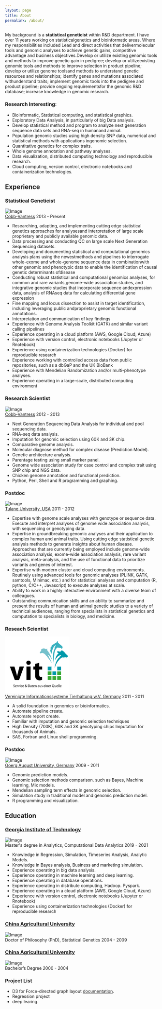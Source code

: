 ```yaml
---
layout: page
title: About
permalink: /about/
---
```


My background is a **statistical geneticist** within R&D department. I have over 11 years working on statisticalgenetics and bioinformatic areas. Where my responsibilities included Lead and direct activities that delivermolecular tools and genomic analyses to achieve genetic gains, competitive advantage and business objectives.Develop or utilize existing genomic tools and methods to improve genetic gain in pedigree; develop or utilizeexisting genomic tools and methods to improve selection in product pipeline; develop or utilize genome toolsand methods to understand genetic resources and relationships; identify genes and mutations associated withunderstand traits; implement genomic tools into the pedigree and product pipeline; provide ongoing requirementsfor the genomic R&D database; increase knowledge in genomic research.

### **Research Interesting**:

   * Bioinformatic, Statistical computing, and statistical graphics.  
   * Exploratory Data Analysis, in particularly of big Data analysis.  
   * Develop statistical method and program to analyze next generation sequence data sets and RNA-seq in humanand animal.  
   * Population genomic studies using high density SNP data, numerical and statistical methods with applications ingenomic selection.  
   * Quantitative genetics for complex traits.  
   * Whole genome annotation and pathway analyses.  
   * Data visualization, distributed computing technology and reproducible research.  
   * Cloud computing, version control, electronic notebooks and containerization technologies.  



## **Experience**

### Statistical Geneticist
![Image](https://www.cobb-vantress.com/assets/Uploads/eeea173a08/cobb-logo.png)   
[Cobb-Vantress](https://www.cobb-vantress.com/) 2013 - Present 

   * Researching, adapting, and implementing cutting edge statistical genetics approaches for analysesand interpretation of large scale proprietary and publicly available genomic data.  
   * Data processing and conducting QC on large scale Next Generation Sequencing datasets.  
   * Developing and documenting statistical and computational genomics analysis plans using the newestmethods and pipelines to interrogate whole-exome and whole-genome sequence data in combinationwith other genomic and phenotypic data to enable the identification of causal genetic determinants ofdisease  
   * Conducting robust statistical and computational genomics analyses, for common and rare variants,genome-wide association studies, and integrative genomic studies that incorporate sequence andexpression data, analysis of RNAseq data for calculating differential gene expression  
   * Fine mapping and locus dissection to assist in target identification, including leveraging public andproprietary genomic functional annotations.  
   * Interpretation and communication of key findings  
   * Experience with Genome Analysis Toolkit (GATK) and similar variant calling pipelines  
   * Experience operating in a cloud platform (AWS, Google Cloud, Azure)  
   * Experience with version control, electronic notebooks (Jupyter or Rnotebook)  
   * Experience using containerization technologies (Docker) for reproducible research  
   * Experience working with controlled access data from public repositories, such as a dbGaP and the UK BioBank  
   * Experience with Mendelian Randomization and/or multi-phenotype analyses.  
   * Experience operating in a large-scale, distributed computing environment  


### Research Scientist
![Image](https://www.cobb-vantress.com/assets/Uploads/eeea173a08/cobb-logo.png)   
[Cobb-Vantress](https://www.cobb-vantress.com/) 2012 - 2013

   * Next Generation Sequencing Data Analysis for individual and pool sequencing data.  
   * RNA-seq data analysis.  
   * Imputation for genomic selection using 60K and 3K chip.  
   * Comparative genome analysis.  
   * Molecular diagnose method for complex disease (Prediction Model).  
   * Genetic architecture analysis.  
   * Parentage testing using small marker panel.  
   * Genome wide association study for case control and complex trait using SNP chip and NGS data.  
   * Chicken genome annotation and functional prediction.  
   * Python, Perl, Shell and R programming and graphing.  



### Postdoc
![Image](https://communications.tulane.edu/sites/g/files/rdw811/f/wordmark2color.gif)  
[Tulane University, USA](https://tulane.edu/) 2011 - 2012 

   * Expertise with genome scale analyses with genotype or sequence data. Execute and interpret analyses of genome wide association analysis, with sequencing or genotyping data.  
   * Expertise in groundbreaking genomic analyses and their application to complex human and animal
traits. Using cutting edge statistical genetic analysis methods to generate insights about human
disease. Approaches that are currently being employed include genome-wide association analysis,
exome-wide association analysis, rare variant analysis, meta-analysis, and the use of functional data to
prioritize variants and genes of interest.  
   * Expertise with modern cluster and cloud computing environments. Routinely using advanced tools for
genomic analyses (PLINK, GATK, samtools, Minimac, etc.) and for statistical analyses and computation
(R, python, C/C++, Javascript) to execute analyses at scale.  
   * Ability to work in a highly interactive environment with a diverse team of colleagues.  
   * Outstanding communication skills and an ability to summarize and present the results of human and
animal genetic studies to a variety of technical audiences, ranging from specialists in statistical genetics
and computation to specialists in biology, and medicine.  


### Reseach Scientist  
![Image](vit.PNG)  
[Vereinigte Informationssysteme Tierhaltung w.V. Germany](https://www.vit.de/) 2011 - 2011 

   * A solid foundation in genomics or bioinformatics.  
   * Automate pipeline create.  
   * Automate report create.  
   * Familiar with imputation and genomic selection techniques  
   * High Density (700K), 60K and 3K genotyping chips Imputation for thousands of Animals.  
   * SAS, Fortran and Linux shell programming.  

### Postdoc
![Image](https://enlight-eu.org/images/logos/Logo_Gttingen.jpg)  
[Goerg August University, Germany](https://www.uni-goettingen.de/en/1.html) 2009 - 2011    

   * Genomic prediction models.  
   * Genomic selection methods comparison. such as Bayes, Machine learning, Mix models.  
   * Mendelian sampling term effects in genomic selection.  
   * Simulation study in traditional model and genomic prediction model.  
   * R programming and visualization.  



## **Education**
### [Georgia Institute of Technology](https://www.gatech.edu/)  
![Image](https://img.pngio.com/logos-and-wordmarks-institute-communications-georgia-tech-georgia-tech-logo-png-456_215.png)  
Master's degree in Analytics, Computational Data Analytics
2019 - 2021

   * Knowledge in Regression, Simulation, Timeseries Analysis, Analytic Models.  
   * Knowledge in Bayes analysis, Business and marketing simulation.  
   * Experience operating in big data analysis.  
   * Experience operating in machine learning and deep learning.  
   * Experience operating in database operations.  
   * Experience operating in distribute computing, Hadoop. Pyspark.  
   * Experience operating in a cloud platform (AWS, Google Cloud, Azure)  
   * Experience with version control, electronic notebooks (Jupyter or Rnotebook)  
   * Experience using containerization technologies (Docker) for reproducible  research  

### [China Agricultural University](https://en.cau.edu.cn/)  
![Image](https://www.laowaicareer.com/images/company-logo/114/140)  
Doctor of Philosophy (PhD), Statistical Genetics
2004 - 2009

### [China Agricultural University](https://en.cau.edu.cn/)   
![Image](https://www.laowaicareer.com/images/company-logo/114/140)  
Bachelor’s Degree
2000 - 2004


### **Project List**

   * D3 for Force-directed graph layout [documentation](https://github.com/chenjunonly/home/blob/main/_posts/2020-11-02-Tidyverse-Cheat-Sheet.pdf).  
   * Regression project  
   * deep learing. 
